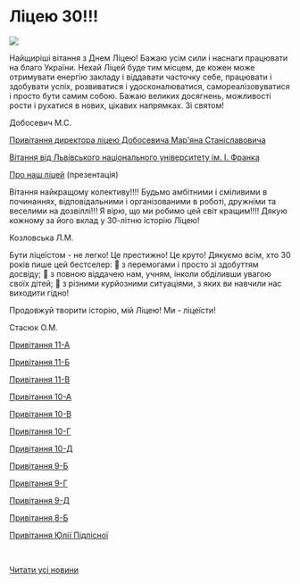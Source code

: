 # Ліцею 30!!!


![](/images/blog/ліцею-30/лого.jpg)


Найщиріші вітання з Днем Ліцею! Бажаю усім сили і наснаги працювати на благо України. Нехай Ліцей буде тим місцем, де кожен може отримувати енергію закладу і віддавати часточку себе, працювати і  здобувати успіх, розвиватися і удосконалюватися, самореалізовуватися і просто бути самим собою. Бажаю великих досягнень, можливості рости і рухатися в нових, цікавих напрямках. Зі святом!

Добосевич М.С.

[Привітання директора ліцею Добосевича Мар'яна Станіславовича](https://youtu.be/3u6QLwJ5Gsg)

[Вітання від Львівського національного університету ім. І. Франка](/files/blog/ліцею-30/vitannia_ліцею_2021.doc)

[Про наш ліцей](/files/blog/ліцею-30/презентація-ліцею.ppsx) (презентація)

Вітання найкращому колективу!!!! Будьмо амбітними і сміливими в починаннях, відповідальними і організованими в роботі, дружніми та веселими на дозвіллі!!! Я вірю, що ми робимо цей світ кращим!!!! Дякую кожному за його вклад у 30-літню історію Ліцею!

Козловська Л.М.

Бути ліцеїстом - не легко! Це престижно! Це круто!
Дякуємо всім, хто 30 років пише цей бестселер:
👊 з перемогами і просто зі здобуттям досвіду;
👊 з повною віддачею нам, учням, інколи обділивши увагою своїх дітей;
👊 з різними курйозними ситуаціями, з яких ви навчили нас виходити гідно!

Продовжуй творити історію, мій Ліцею! Ми - ліцеїсти!

Стасюк О.М.

[Привітання 11-А](https://youtu.be/giI1KvWthOY)

[Привітання 11-Б](/files/blog/ліцею-30/привітання-від-11б.mp4)

[Привітання 11-В](/files/blog/ліцею-30/привітання-від-11в.mp4)

[Привітання 10-А](/files/blog/ліцею-30/привітання-10а.mov)

[Привітання 10-В](https://youtu.be/vAYOYE7s9wk)

[Привітання 10-Г](/files/blog/ліцею-30/привітання-від-10г.mp4)

[Привітання 10-Д](/files/blog/ліцею-30/привітання-від-10д.mp4)

[Привітання 9-Б](https://youtu.be/7L9npb7MMGA)

[Привітання 9-Г](https://www.youtube.com/watch?v=8sIFolwnBMg&amp;ab_channel=ЯрославКобрин)

[Привітання 9-Д](/files/blog/ліцею-30/привітаня-від-9д.mp4)

[Привітання 8-Б](/files/blog/ліцею-30/привітання-від-8б.mp4)

[Привітання Юлії Підлісної](/files/blog/ліцею-30/вітання-від-юлі-підлісної.mp4)

 

[Читати усі новини](/news)

